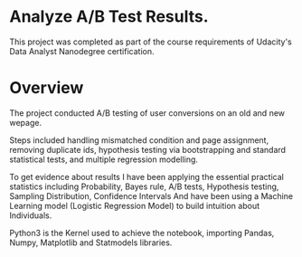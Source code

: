 # Analyze A/B Test Results.
This project was completed as part of the course requirements of Udacity's Data Analyst Nanodegree certification.
# Overview
The project conducted A/B testing of user conversions on an old and new wepage.

Steps included handling mismatched condition and page assignment, removing duplicate ids, hypothesis testing via bootstrapping and standard statistical tests, and multiple regression modelling.

To get evidence about results I have been applying the essential practical statistics including Probability, Bayes rule, A/B tests, Hypothesis testing, Sampling Distribution, Confidence Intervals And have been using a Machine Learning model (Logistic Regression Model) to build intuition about Individuals.

Python3 is the Kernel used to achieve the notebook, importing Pandas, Numpy, Matplotlib and Statmodels libraries.
